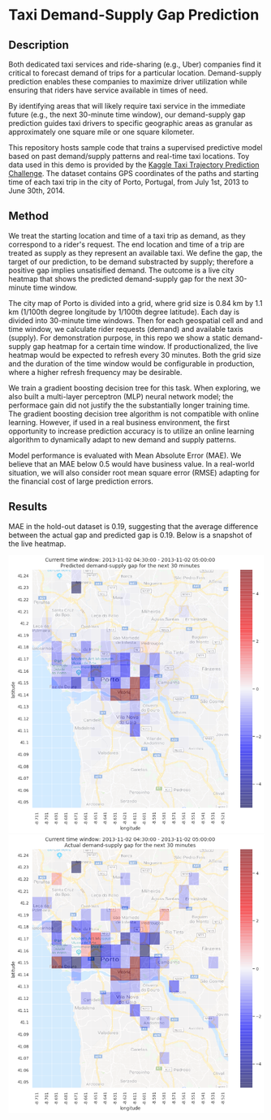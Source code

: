 # Taxi Demand-Supply Gap Prediction #

## Description ##
Both dedicated taxi services and ride-sharing (e.g., Uber) companies find it critical to forecast demand of trips for a particular location. Demand-supply prediction enables these companies to maximize driver utilization while ensuring that riders have service available in times of need. 

By identifying areas that will likely require taxi service in the immediate future (e.g., the next 30-minute time window), our demand-supply gap prediction guides taxi drivers to specific geographic areas as granular as approximately one square mile or one square kilometer. 

This repository hosts sample code that trains a supervised predictive model based on past demand/supply patterns and real-time taxi locations. Toy data used in this demo is provided by the [Kaggle Taxi Trajectory Prediction Challenge](https://www.kaggle.com/c/pkdd-15-predict-taxi-service-trajectory-i). The dataset contains GPS coordinates of the paths and starting time of each taxi trip in the city of Porto, Portugal, from July 1st, 2013 to June 30th, 2014. 

## Method ##
We treat the starting location and time of a taxi trip as demand, as they correspond to a rider's request. The end location and time of a trip are treated as supply as they represent an available taxi. We define the gap, the target of our prediction, to be demand substracted by supply; therefore a positive gap implies unsatisified demand. The outcome is a live city heatmap that shows the predicted demand-supply gap for the next 30-minute time window.

The city map of Porto is divided into a grid, where grid size is 0.84 km by 1.1 km (1/100th degree longitude by 1/100th degree latitude). Each day is divided into 30-minute time windows. Then for each geospatial cell and and time window, we calculate rider requests (demand) and available taxis (supply). For demonstration purpose, in this repo we show a static demand-supply gap heatmap for a certain time window. If productionalized, the live heatmap would be expected to refresh every 30 minutes. Both the grid size and the duration of the time window would be configurable in production, where a higher refresh frequency may be desirable. 

We train a gradient boosting decision tree for this task. When exploring, we also built a multi-layer perceptron (MLP) neural network model; the performace gain did not justify the the substantially longer training time. The gradient boosting decision tree algorithm is not compatible with online learning. However, if used in a real business environment, the first opportunity to increase prediction accuracy is to utilize an online learning algorithm to dynamically adapt to new demand and supply patterns.

Model performance is evaluated with Mean Absolute Error (MAE). We believe that an MAE below 0.5 would have business value. In a real-world situation, we will also consider root mean square error (RMSE) adapting for the financial cost of large prediction errors.

## Results ##
MAE in the hold-out dataset is 0.19, suggesting that the average difference between the actual gap and predicted gap is 0.19. Below is a snapshot of the live heatmap. 

![predicted demand-supply gap](results_pred.png?raw=true)
![actual demand-supply gap](results_actual.png?raw=true)




